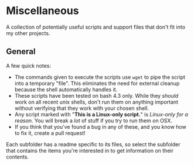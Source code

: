 # Miscellaneous
A collection of potentially useful scripts and support files that don't fit into my other projects.

## <a name="general"></a>General
A few quick notes:

* The commands given to execute the scripts use `wget` to pipe the script into a temporary "file".  This eliminates the need for external cleanup because the shell automatically handles it.
* These scripts have been tested on bash 4.3 only.  While they *should* work on all recent unix shells, don't run them on anything important without verifying that they work with your chosen shell.
* Any script marked with "**This is a Linux-only script.**" is *Linux-only for a reason*.  You will break a *lot* of stuff if you try to run them on OSX.
* If you think that you've found a bug in any of these, and you know how to fix it, create a pull request! 

Each subfolder has a readme specific to its files, so select the subfolder that contains the items you're interested in to get information on their contents.
